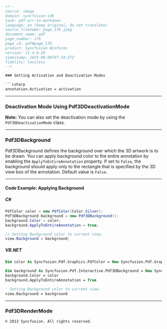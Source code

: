 ```html
<!-- 
source: image
domain: syncfusion-sdk
task: pdf-ocr-to-markdown
language: en (keep original; do not translate)
source_filename: page_176.jpeg
document_name: pdf
page_number: 176
page_id: pdf#page_176
product: Syncfusion Winforms
version: 11.4.0.26
timestamp: 2025-08-09T07:34:37Z
fidelity: lossless
-->

### Setting Activation and Deactivation Modes

```csharp
annotation.Activation = activation
```

---

### Deactivation Mode Using Pdf3DDeactivationMode

**Note:** You can also set the deactivation mode by using the `Pdf3DDeactivationMode` class.

---

### Pdf3DBackground

Pdf3DBackground defines the background over which the 3D artwork is to be drawn. You can apply background color to the entire annotation by enabling the `ApplyToEntireAnnotation` property. If set to `False`, the background should apply only to the rectangle that is specified by the 3D view box of the annotation. Default value is `False`.

---

#### Code Example: Applying Background

##### C#

```csharp
PdfColor color = new PdfColor(Color.Silver);
Pdf3DBackground background = new Pdf3DBackground();
background.Color = color;
background.ApplyToEntireAnnotation = true;

// Setting Background color to current view.
view.Background = background;
```

##### VB.NET

```vb
Dim color As Syncfusion.Pdf.Graphics.PdfColor = New Syncfusion.Pdf.Graphics.PdfColor(color.Silver)

Dim background As Syncfusion.Pdf.Interactive.Pdf3DBackground = New Syncfusion.Pdf.Interactive.Pdf3DBackground()
background.Color = color
background.ApplyToEntireAnnotation = True

' Setting Background color to current view.
view.Background = background
```

---

### Pdf3DRenderMode

```markdown
© 2013 Syncfusion. All rights reserved.
```

<!-- tags: [pdf, background, deactivation, annotation, color, 3D, rendering, Syncfusion Winforms, Pdf3DBackground, Pdf3DRenderMode] keywords: [PdfColor, ApplyToEntireAnnotation, Pdf3DDeactivationMode, background color, default settings, 3D annotation, rendering mode, C#, VB.NET] -->
```